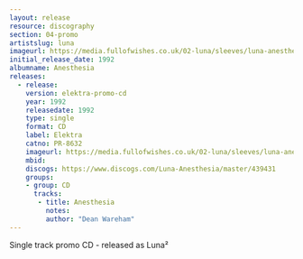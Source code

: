 ```yaml
---
layout: release
resource: discography
section: 04-promo
artistslug: luna
imageurl: https://media.fullofwishes.co.uk/02-luna/sleeves/luna-anesthesia-promo.jpg
initial_release_date: 1992
albumname: Anesthesia
releases:
  - release:
    version: elektra-promo-cd
    year: 1992
    releasedate: 1992
    type: single
    format: CD
    label: Elektra
    catno: PR-8632
    imageurl: https://media.fullofwishes.co.uk/02-luna/sleeves/luna-anesthesia-promo.jpg
    mbid:
    discogs: https://www.discogs.com/Luna-Anesthesia/master/439431
    groups:
    - group: CD
      tracks:
       - title: Anesthesia
         notes:
         author: "Dean Wareham"
---
```

Single track promo CD - released as Luna&sup2;
